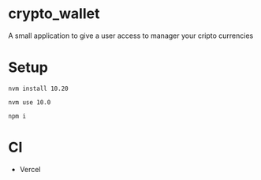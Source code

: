 # crypto_wallet

A small application to give a user access to manager your cripto currencies

# Setup

`nvm install 10.20`

`nvm use 10.0`

`npm i`

# CI

- Vercel
